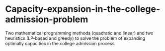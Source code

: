 # Capacity-expansion-in-the-college-admission-problem
Two mathematical programming methods (quadratic and linear) and two heuristics (LP-based and greedy) to solve the problem of expanding optimally capacities in the college admission process
